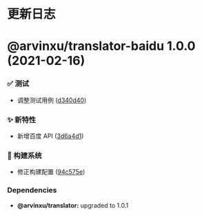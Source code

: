 # 更新日志

# @arvinxu/translator-baidu 1.0.0 (2021-02-16)

### ✅ 测试

- 调整测试用例 ([d340d40](https://github.com/arvinxx/translator/commit/d340d40))

### ✨ 新特性

- 新增百度 API ([3d6a4d1](https://github.com/arvinxx/translator/commit/3d6a4d1))

### 👷 构建系统

- 修正构建配置 ([94c575e](https://github.com/arvinxx/translator/commit/94c575e))

### Dependencies

- **@arvinxu/translator:** upgraded to 1.0.1
